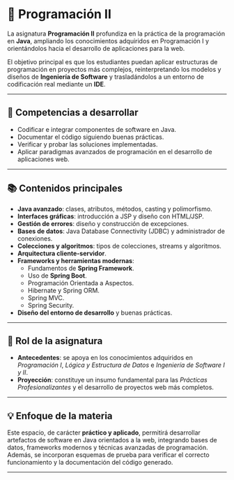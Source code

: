 # 📘 Programación II

La asignatura **Programación II** profundiza en la práctica de la programación en **Java**, ampliando los conocimientos adquiridos en Programación I y orientándolos hacia el desarrollo de aplicaciones para la web.  

El objetivo principal es que los estudiantes puedan aplicar estructuras de programación en proyectos más complejos, reinterpretando los modelos y diseños de **Ingeniería de Software** y trasladándolos a un entorno de codificación real mediante un **IDE**.  

---

## 🎯 Competencias a desarrollar

- Codificar e integrar componentes de software en Java.  
- Documentar el código siguiendo buenas prácticas.  
- Verificar y probar las soluciones implementadas.  
- Aplicar paradigmas avanzados de programación en el desarrollo de aplicaciones web.  

---

## 📚 Contenidos principales

- **Java avanzado**: clases, atributos, métodos, casting y polimorfismo.  
- **Interfaces gráficas**: introducción a JSP y diseño con HTML/JSP.  
- **Gestión de errores**: diseño y construcción de excepciones.  
- **Bases de datos**: Java Database Connectivity (JDBC) y administrador de conexiones.  
- **Colecciones y algoritmos**: tipos de colecciones, streams y algoritmos.  
- **Arquitectura cliente-servidor**.  
- **Frameworks y herramientas modernas**:  
  - Fundamentos de **Spring Framework**.  
  - Uso de **Spring Boot**.  
  - Programación Orientada a Aspectos.  
  - Hibernate y Spring ORM.  
  - Spring MVC.  
  - Spring Security.  
- **Diseño del entorno de desarrollo** y buenas prácticas.  

---

## 📌 Rol de la asignatura

- **Antecedentes**: se apoya en los conocimientos adquiridos en *Programación I*, *Lógica y Estructura de Datos* e *Ingeniería de Software I y II*.  
- **Proyección**: constituye un insumo fundamental para las *Prácticas Profesionalizantes* y el desarrollo de proyectos web más completos.  

---

## 💡 Enfoque de la materia

Este espacio, de carácter **práctico y aplicado**, permitirá desarrollar artefactos de software en Java orientados a la web, integrando bases de datos, frameworks modernos y técnicas avanzadas de programación. Además, se incorporan esquemas de prueba para verificar el correcto funcionamiento y la documentación del código generado.  

---
